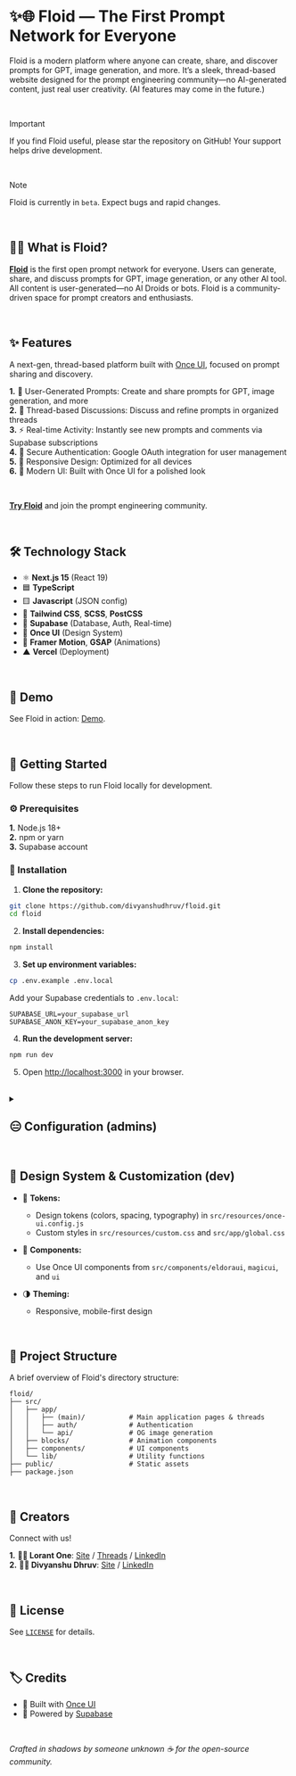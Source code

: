 # ✨🌐 Floid — The First Prompt Network for Everyone

Floid is a modern platform where anyone can create, share, and discover prompts for GPT, image generation, and more. It’s a sleek, thread-based website designed for the prompt engineering community—no AI-generated content, just real user creativity. (AI features may come in the future.)

<br>

> [!IMPORTANT]  
> If you find Floid useful, please star the repository on GitHub! Your support helps drive development.

<br>

> [!NOTE]  
> Floid is currently in `beta`. Expect bugs and rapid changes.

<br>

## 🙋‍♀️ **What is Floid?**

[**Floid**](https://floid.vercel.app/) is the first open prompt network for everyone. Users can generate, share, and discuss prompts for GPT, image generation, or any other AI tool. All content is user-generated—no AI Droids or bots. Floid is a community-driven space for prompt creators and enthusiasts.

<br>

## ✨ **Features**

A next-gen, thread-based platform built with [Once UI](https://once-ui.com), focused on prompt sharing and discovery.

**1.** 📝 User-Generated Prompts: Create and share prompts for GPT, image generation, and more  
**2.** 🧵 Thread-based Discussions: Discuss and refine prompts in organized threads  
**3.** ⚡ Real-time Activity: Instantly see new prompts and comments via Supabase subscriptions  
**4.** 🔐 Secure Authentication: Google OAuth integration for user management  
**5.** 📱 Responsive Design: Optimized for all devices  
**6.** 🎨 Modern UI: Built with Once UI for a polished look

<br>

[**Try Floid**](https://floid.vercel.app/) and join the prompt engineering community.

<br>

## 🛠️ **Technology Stack**

- ⚛️ **Next.js 15** (React 19)
- 🟦 **TypeScript**
- 🟨 **Javascript** (JSON config) 
- 🎨 **Tailwind CSS**, **SCSS**, **PostCSS**
- 🦸 **Supabase** (Database, Auth, Real-time)
- 🧩 **Once UI** (Design System)
- 🏃 **Framer Motion**, **GSAP** (Animations)
- ▲ **Vercel** (Deployment)

<br>

## 🎥 **Demo**

See Floid in action: [Demo](https://floid.vercel.app/).

<br>

## 🌠 Getting Started

Follow these steps to run Floid locally for development.

### ⚙️ Prerequisites

**1.** Node.js 18+  
**2.** npm or yarn  
**3.** Supabase account

### 📩 Installation

1. **Clone the repository:**

```bash
git clone https://github.com/divyanshudhruv/floid.git
cd floid
```

2. **Install dependencies:**

```bash
npm install
```

3. **Set up environment variables:**

```bash
cp .env.example .env.local
```

Add your Supabase credentials to `.env.local`:

```env
SUPABASE_URL=your_supabase_url
SUPABASE_ANON_KEY=your_supabase_anon_key
```

4. **Run the development server:**

```bash
npm run dev
```

5. Open [http://localhost:3000](http://localhost:3000) in your browser.

<br>

<details><summary> <h2>😑 Configuration (admins)</h2>
</summary>
Configure your Supabase credentials in `.env.local`:

- **SUPABASE_URL**: Your Supabase project URL
- **SUPABASE_ANON_KEY**: Your Supabase anon key

These are required for authentication, database, and real-time features.

</details>

<br>

## 🧩 **Design System & Customization (dev)**

- 🎨 **Tokens:**

  - Design tokens (colors, spacing, typography) in `src/resources/once-ui.config.js`
  - Custom styles in `src/resources/custom.css` and `src/app/global.css`

- 🧱 **Components:**

  - Use Once UI components from `src/components/eldoraui`, `magicui`, and `ui`

- 🌗 **Theming:**
  - Responsive, mobile-first design

<br>

## 📁 Project Structure

A brief overview of Floid's directory structure:

```
floid/
├── src/
│   ├── app/
│   │   ├── (main)/           # Main application pages & threads
│   │   ├── auth/             # Authentication
│   │   └── api/              # OG image generation
│   ├── blocks/               # Animation components
│   ├── components/           # UI components
│   └── lib/                  # Utility functions
├── public/                   # Static assets
├── package.json
```

<br>

## 👥 **Creators**

Connect with us!

**1.** **👨‍💻 Lorant One**: [Site](https://lorant.one) / [Threads](https://www.threads.net/@lorant.one) / [LinkedIn](https://www.linkedin.com/in/lorant-one/)  
**2.** **👨‍💻 Divyanshu Dhruv**: [Site](https://divyanshudhruv.is-a.dev) / [LinkedIn](https://www.linkedin.com/in/divyanshudhruv/)

<br>

## 📄 **License**

See [`LICENSE`](LICENSE) for details.

<br>

## 🏷️ **Credits**

- 🧩 Built with [Once UI](https://once-ui.com)
- 🦸 Powered by [Supabase](https://supabase.com)

<br>

_Crafted in shadows by someone unknown ☕ for the open-source community._
